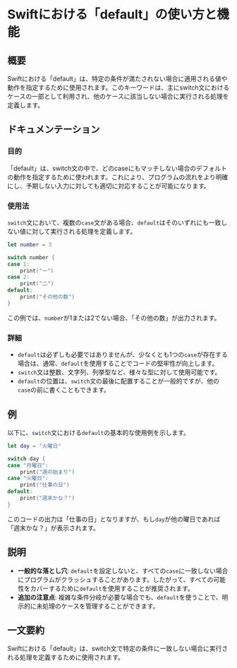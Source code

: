 <!--
Meta Description: # Swiftにおける「default」の使い方と機能 ## 概要 Swiftにおける「default」は、特定の条件が満たされない場合に適用される値や動作を指定するために使用されます。このキーワードは、主にswitch文におけるケースの一部として利用され、他のケースに該当しない場合に実行される処理...
Meta Keywords: default, case, switch, print, swiftにおける
-->

# Swiftにおける「default」の使い方と機能

## 概要
Swiftにおける「default」は、特定の条件が満たされない場合に適用される値や動作を指定するために使用されます。このキーワードは、主にswitch文におけるケースの一部として利用され、他のケースに該当しない場合に実行される処理を定義します。

## ドキュメンテーション
### 目的
「default」は、switch文の中で、どのcaseにもマッチしない場合のデフォルトの動作を指定するために使われます。これにより、プログラムの流れをより明確にし、予期しない入力に対しても適切に対応することが可能になります。

### 使用法
`switch`文において、複数の`case`文がある場合、`default`はそのいずれにも一致しない値に対して実行される処理を定義します。

```swift
let number = 3

switch number {
case 1:
    print("一")
case 2:
    print("二")
default:
    print("その他の数")
}
```

この例では、`number`が1または2でない場合、「その他の数」が出力されます。

### 詳細
- `default`は必ずしも必要ではありませんが、少なくとも1つの`case`が存在する場合は、通常、`default`を使用することでコードの堅牢性が向上します。
- `switch`文は整数、文字列、列挙型など、様々な型に対して使用可能です。
- `default`の位置は、`switch`文の最後に配置することが一般的ですが、他の`case`の前に書くこともできます。

## 例
以下に、`switch`文における`default`の基本的な使用例を示します。

```swift
let day = "火曜日"

switch day {
case "月曜日":
    print("週の始まり")
case "火曜日":
    print("仕事の日")
default:
    print("週末かな？")
}
```

このコードの出力は「仕事の日」となりますが、もし`day`が他の曜日であれば「週末かな？」が表示されます。

## 説明
- **一般的な落とし穴**: `default`を設定しないと、すべての`case`に一致しない場合にプログラムがクラッシュすることがあります。したがって、すべての可能性をカバーするために`default`を使用することが推奨されます。
- **追加の注意点**: 複雑な条件分岐が必要な場合でも、`default`を使うことで、明示的に未処理のケースを管理することができます。

## 一文要約
Swiftにおける「default」は、switch文で特定の条件に一致しない場合に実行される処理を定義するために使用されます。